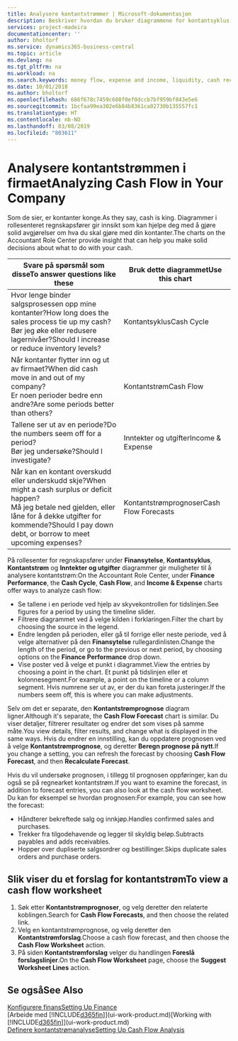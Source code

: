```yaml
---
title: Analysere kontantstrømmer | Microsoft-dokumentasjon
description: Beskriver hvordan du bruker diagrammene for kontantsyklus, inntekter og utgifter, kontantstrøm og kontantstrømprognose til å analysere tidligere og fremtidige pengestrømmer inn og ut av firmaet.
services: project-madeira
documentationcenter: ''
author: bholtorf
ms.service: dynamics365-business-central
ms.topic: article
ms.devlang: na
ms.tgt_pltfrm: na
ms.workload: na
ms.search.keywords: money flow, expense and income, liquidity, cash receipts minus cash payments, Cartera
ms.date: 10/01/2018
ms.author: bholtorf
ms.openlocfilehash: 686f678c7459c608f0ef0dccb7bf959bf843e5e6
ms.sourcegitcommit: 1bcfaa99ea302e6b84b8361ca02730b135557fc1
ms.translationtype: HT
ms.contentlocale: nb-NO
ms.lasthandoff: 03/08/2019
ms.locfileid: "803611"
---
```

# <a name="analyzing-cash-flow-in-your-company"></a><span data-ttu-id="448c0-103">Analysere kontantstrømmen i firmaet</span><span class="sxs-lookup"><span data-stu-id="448c0-103">Analyzing Cash Flow in Your Company</span></span>
<span data-ttu-id="448c0-104">Som de sier, er kontanter konge.</span><span class="sxs-lookup"><span data-stu-id="448c0-104">As they say, cash is king.</span></span> <span data-ttu-id="448c0-105">Diagrammer i rollesenteret regnskapsfører gir innsikt som kan hjelpe deg med å gjøre solid avgjørelser om hva du skal gjøre med din kontanter.</span><span class="sxs-lookup"><span data-stu-id="448c0-105">The charts on the Accountant Role Center provide insight that can help you make solid decisions about what to do with your cash.</span></span>  

| <span data-ttu-id="448c0-106">Svare på spørsmål som disse</span><span class="sxs-lookup"><span data-stu-id="448c0-106">To answer questions like these</span></span> | <span data-ttu-id="448c0-107">Bruk dette diagrammet</span><span class="sxs-lookup"><span data-stu-id="448c0-107">Use this chart</span></span> |
| --- | --- |
| <span data-ttu-id="448c0-108">Hvor lenge binder salgsprosessen opp mine kontanter?</span><span class="sxs-lookup"><span data-stu-id="448c0-108">How long does the sales process tie up my cash?</span></span></br> <span data-ttu-id="448c0-109">Bør jeg øke eller redusere lagernivåer?</span><span class="sxs-lookup"><span data-stu-id="448c0-109">Should I increase or reduce inventory levels?</span></span> |<span data-ttu-id="448c0-110">Kontantsyklus</span><span class="sxs-lookup"><span data-stu-id="448c0-110">Cash Cycle</span></span> |
| <span data-ttu-id="448c0-111">Når kontanter flytter inn og ut av firmaet?</span><span class="sxs-lookup"><span data-stu-id="448c0-111">When did cash move in and out of my company?</span></span></br> <span data-ttu-id="448c0-112">Er noen perioder bedre enn andre?</span><span class="sxs-lookup"><span data-stu-id="448c0-112">Are some periods better than others?</span></span> |<span data-ttu-id="448c0-113">Kontantstrøm</span><span class="sxs-lookup"><span data-stu-id="448c0-113">Cash Flow</span></span> |
| <span data-ttu-id="448c0-114">Tallene ser ut av en periode?</span><span class="sxs-lookup"><span data-stu-id="448c0-114">Do the numbers seem off for a period?</span></span></br> <span data-ttu-id="448c0-115">Bør jeg undersøke?</span><span class="sxs-lookup"><span data-stu-id="448c0-115">Should I investigate?</span></span> |<span data-ttu-id="448c0-116">Inntekter og utgifter</span><span class="sxs-lookup"><span data-stu-id="448c0-116">Income & Expense</span></span> |
| <span data-ttu-id="448c0-117">Når kan en kontant overskudd eller underskudd skje?</span><span class="sxs-lookup"><span data-stu-id="448c0-117">When might a cash surplus or deficit happen?</span></span></br> <span data-ttu-id="448c0-118">Må jeg betale ned gjelden, eller låne for å dekke utgifter for kommende?</span><span class="sxs-lookup"><span data-stu-id="448c0-118">Should I pay down debt, or borrow to meet upcoming expenses?</span></span> |<span data-ttu-id="448c0-119">Kontantstrømprognoser</span><span class="sxs-lookup"><span data-stu-id="448c0-119">Cash Flow Forecasts</span></span> |

<span data-ttu-id="448c0-120">På rollesenter for regnskapsfører under **Finansytelse**, **Kontantsyklus**, **Kontantstrøm** og **Inntekter og utgifter** diagrammer gir muligheter til å analysere kontantstrøm:</span><span class="sxs-lookup"><span data-stu-id="448c0-120">On the Accountant Role Center, under **Finance Performance**, the **Cash Cycle**, **Cash Flow**, and **Income & Expense** charts offer ways to analyze cash flow:</span></span>  

* <span data-ttu-id="448c0-121">Se tallene i en periode ved hjelp av skyvekontrollen for tidslinjen.</span><span class="sxs-lookup"><span data-stu-id="448c0-121">See figures for a period by using the timeline slider.</span></span>  
* <span data-ttu-id="448c0-122">Filtrere diagrammet ved å velge kilden i forklaringen.</span><span class="sxs-lookup"><span data-stu-id="448c0-122">Filter the chart by choosing the source in the legend.</span></span>  
* <span data-ttu-id="448c0-123">Endre lengden på perioden, eller gå til forrige eller neste periode, ved å velge alternativer på den **Finansytelse** rullegardinlisten.</span><span class="sxs-lookup"><span data-stu-id="448c0-123">Change the length of the period, or go to the previous or next period, by choosing options on the **Finance Performance** drop down.</span></span>  
* <span data-ttu-id="448c0-124">Vise poster ved å velge et punkt i diagrammet.</span><span class="sxs-lookup"><span data-stu-id="448c0-124">View the entries by choosing a point in the chart.</span></span> <span data-ttu-id="448c0-125">Et punkt på tidslinjen eller et kolonnesegment.</span><span class="sxs-lookup"><span data-stu-id="448c0-125">For example, a point on the timeline or a column segment.</span></span> <span data-ttu-id="448c0-126">Hvis numrene ser ut av, er der du kan foreta justeringer.</span><span class="sxs-lookup"><span data-stu-id="448c0-126">If the numbers seem off, this is where you can make adjustments.</span></span>  

<span data-ttu-id="448c0-127">Selv om det er separate, den **Kontantstrømprognose** diagram ligner.</span><span class="sxs-lookup"><span data-stu-id="448c0-127">Although it's separate, the **Cash Flow Forecast** chart is similar.</span></span> <span data-ttu-id="448c0-128">Du viser detaljer, filtrerer resultater og endrer det som vises på samme måte.</span><span class="sxs-lookup"><span data-stu-id="448c0-128">You view details, filter results, and change what is displayed in the same ways.</span></span> <span data-ttu-id="448c0-129">Hvis du endrer en innstilling, kan du oppdatere prognosen ved å velge **Kontantstrømprognose**, og deretter **Beregn prognose på nytt**.</span><span class="sxs-lookup"><span data-stu-id="448c0-129">If you change a setting, you can refresh the forecast by choosing **Cash Flow Forecast**, and then **Recalculate Forecast**.</span></span>

<span data-ttu-id="448c0-130">Hvis du vil undersøke prognosen, i tillegg til prognosen oppføringer, kan du også se på regnearket kontantstrøm.</span><span class="sxs-lookup"><span data-stu-id="448c0-130">If you want to examine the forecast, in addition to forecast entries, you can also look at the cash flow worksheet.</span></span> <span data-ttu-id="448c0-131">Du kan for eksempel se hvordan prognosen:</span><span class="sxs-lookup"><span data-stu-id="448c0-131">For example, you can see how the forecast:</span></span>

* <span data-ttu-id="448c0-132">Håndterer bekreftede salg og innkjøp.</span><span class="sxs-lookup"><span data-stu-id="448c0-132">Handles confirmed sales and purchases.</span></span>  
* <span data-ttu-id="448c0-133">Trekker fra tilgodehavende og legger til skyldig beløp.</span><span class="sxs-lookup"><span data-stu-id="448c0-133">Subtracts payables and adds receivables.</span></span>  
* <span data-ttu-id="448c0-134">Hopper over dupliserte salgsordrer og bestillinger.</span><span class="sxs-lookup"><span data-stu-id="448c0-134">Skips duplicate sales orders and purchase orders.</span></span>  

## <a name="to-view-a-cash-flow-worksheet"></a><span data-ttu-id="448c0-135">Slik viser du et forslag for kontantstrøm</span><span class="sxs-lookup"><span data-stu-id="448c0-135">To view a cash flow worksheet</span></span>
1. <span data-ttu-id="448c0-136">Søk etter **Kontantstrømprognoser**, og velg deretter den relaterte koblingen.</span><span class="sxs-lookup"><span data-stu-id="448c0-136">Search for **Cash Flow Forecasts**, and then choose the related link.</span></span>  
2. <span data-ttu-id="448c0-137">Velg en kontantstrømprognose, og velg deretter den **Kontantstrømforslag**.</span><span class="sxs-lookup"><span data-stu-id="448c0-137">Choose a cash flow forecast, and then choose the **Cash Flow Worksheet** action.</span></span>  
3. <span data-ttu-id="448c0-138">På siden **Kontantstrømforslag** velger du handlingen **Foreslå forslagslinjer**.</span><span class="sxs-lookup"><span data-stu-id="448c0-138">On the **Cash Flow Worksheet** page, choose the **Suggest Worksheet Lines** action.</span></span>  

## <a name="see-also"></a><span data-ttu-id="448c0-139">Se også</span><span class="sxs-lookup"><span data-stu-id="448c0-139">See Also</span></span>
[<span data-ttu-id="448c0-140">Konfigurere finans</span><span class="sxs-lookup"><span data-stu-id="448c0-140">Setting Up Finance</span></span>](finance-setup-finance.md)  
<span data-ttu-id="448c0-141">[Arbeide med [!INCLUDE[d365fin](includes/d365fin_md.md)]](ui-work-product.md)</span><span class="sxs-lookup"><span data-stu-id="448c0-141">[Working with [!INCLUDE[d365fin](includes/d365fin_md.md)]](ui-work-product.md)</span></span>  
[<span data-ttu-id="448c0-142">Definere kontantstrømanalyse</span><span class="sxs-lookup"><span data-stu-id="448c0-142">Setting Up Cash Flow Analysis</span></span>](finance-setup-cash-flow-analyses.md)  
